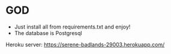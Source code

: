 # GOD

- Just install all from requirements.txt and enjoy! 
- The database is Postgresql

Heroku server: https://serene-badlands-29003.herokuapp.com/
